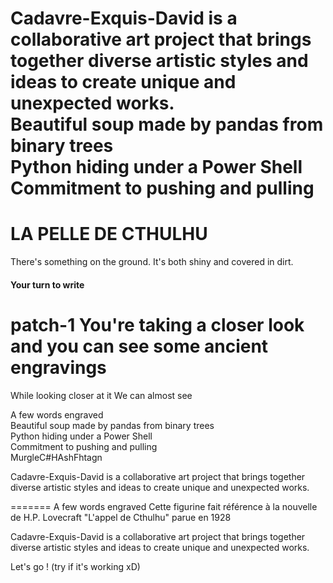 
 Cadavre-Exquis-David is a collaborative art project that brings together diverse artistic styles and ideas to create unique and unexpected works.<br>
Beautiful soup made by pandas from binary trees <br>
Python hiding under a Power Shell<br>
Commitment to pushing and pulling<br>
=======
# LA PELLE DE CTHULHU
There's something on the ground. It's both shiny and covered in dirt. 
#### Your turn to write
patch-1
You're taking a closer look and you can see some ancient engravings
=======
While looking closer at it
We can almost see 

A few words engraved<br>
Beautiful soup made by pandas from binary trees <br>
Python hiding under a Power Shell<br>
Commitment to pushing and pulling<br>
MurgleC#HAshFhtagn<br>

 Cadavre-Exquis-David is a collaborative art project that brings together diverse artistic styles and ideas to create unique and unexpected works.

=======
A few words engraved
 Cette figurine fait référence à la nouvelle de H.P. Lovecraft "L'appel de Cthulhu" parue en 1928 

 Cadavre-Exquis-David is a collaborative art project that brings together diverse artistic styles and ideas to create unique and unexpected works.

 Let's go ! (try if it's working xD)

